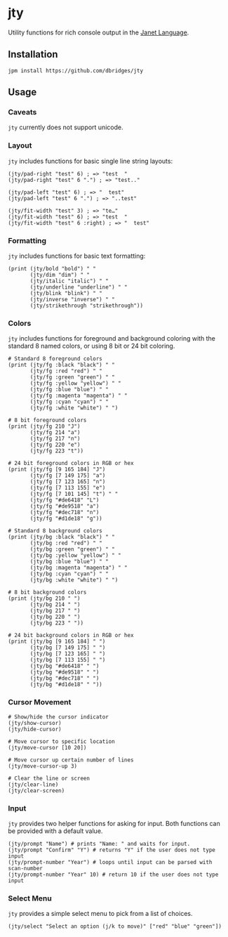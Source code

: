 # jty

Utility functions for rich console output in the [Janet Language](https://janet-lang.org).

## Installation

`jpm install https://github.com/dbridges/jty`

## Usage

### Caveats

`jty` currently does not support unicode.

### Layout

`jty` includes functions for basic single line string layouts:

```janet
(jty/pad-right "test" 6) ; => "test  "
(jty/pad-right "test" 6 ".") ; => "test.."

(jty/pad-left "test" 6) ; => "  test"
(jty/pad-left "test" 6 ".") ; => "..test"

(jty/fit-width "test" 3) ; => "te…"
(jty/fit-width "test" 6) ; => "test  "
(jty/fit-width "test" 6 :right) ; => "  test"
```

### Formatting

`jty` includes functions for basic text formatting:
```janet
(print (jty/bold "bold") " "
       (jty/dim "dim") " "
       (jty/italic "italic") " "
       (jty/underline "underline") " "
       (jty/blink "blink") " "
       (jty/inverse "inverse") " "
       (jty/strikethrough "strikethrough"))
```

### Colors

`jty` includes functions for foreground and background coloring with the standard 8 named colors, or using 8 bit or 24 bit coloring.

```janet
# Standard 8 foreground colors
(print (jty/fg :black "black") " "
       (jty/fg :red "red") " "
       (jty/fg :green "green") " "
       (jty/fg :yellow "yellow") " "
       (jty/fg :blue "blue") " "
       (jty/fg :magenta "magenta") " "
       (jty/fg :cyan "cyan") " "
       (jty/fg :white "white") " ")

# 8 bit foreground colors
(print (jty/fg 210 "J")
       (jty/fg 214 "a")
       (jty/fg 217 "n")
       (jty/fg 220 "e")
       (jty/fg 223 "t"))

# 24 bit foreground colors in RGB or hex
(print (jty/fg [9 165 184] "J")
       (jty/fg [7 149 175] "a")
       (jty/fg [7 123 165] "n")
       (jty/fg [7 113 155] "e")
       (jty/fg [7 101 145] "t") " "
       (jty/fg "#de6418" "L")
       (jty/fg "#de9518" "a")
       (jty/fg "#dec718" "n")
       (jty/fg "#d1de18" "g"))

# Standard 8 background colors
(print (jty/bg :black "black") " "
       (jty/bg :red "red") " "
       (jty/bg :green "green") " "
       (jty/bg :yellow "yellow") " "
       (jty/bg :blue "blue") " "
       (jty/bg :magenta "magenta") " "
       (jty/bg :cyan "cyan") " "
       (jty/bg :white "white") " ")

# 8 bit background colors
(print (jty/bg 210 " ")
       (jty/bg 214 " ")
       (jty/bg 217 " ")
       (jty/bg 220 " ")
       (jty/bg 223 " "))

# 24 bit background colors in RGB or hex
(print (jty/bg [9 165 184] " ")
       (jty/bg [7 149 175] " ")
       (jty/bg [7 123 165] " ")
       (jty/bg [7 113 155] " ")
       (jty/bg "#de6418" " ")
       (jty/bg "#de9518" " ")
       (jty/bg "#dec718" " ")
       (jty/bg "#d1de18" " "))
```

### Cursor Movement

```janet
# Show/hide the cursor indicator
(jty/show-cursor)
(jty/hide-cursor)

# Move cursor to specific location
(jty/move-cursor [10 20])

# Move cursor up certain number of lines
(jty/move-cursor-up 3)

# Clear the line or screen
(jty/clear-line)
(jty/clear-screen)
```

### Input

`jty` provides two helper functions for asking for input. Both functions can be provided with a default value.

```janet
(jty/prompt "Name") # prints "Name: " and waits for input.
(jty/prompt "Confirm" "Y") # returns "Y" if the user does not type input
(jty/prompt-number "Year") # loops until input can be parsed with scan-number
(jty/prompt-number "Year" 10) # return 10 if the user does not type input
```

### Select Menu
`jty` provides a simple select menu to pick from a list of choices.

```janet
(jty/select "Select an option (j/k to move)" ["red" "blue" "green"])
```
